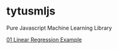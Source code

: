 # tytusmljs
Pure Javascript Machine Learning Library

[01 Linear Regression Example](https://tytusdb.github.io/tytusmljs/test/01_regression.html)
